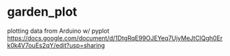 # garden_plot
plotting data from Arduino w/ pyplot
https://docs.google.com/document/d/1DtgRqE99OJEYeq7UjyMeJtClQgh0Erk0k4V7ouEs2qY/edit?usp=sharing

